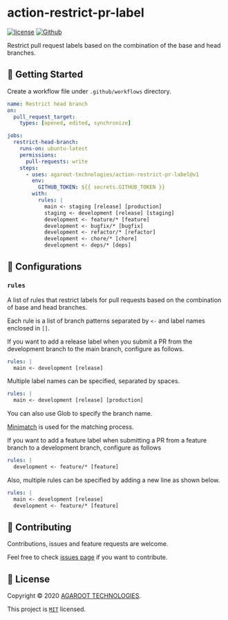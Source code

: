 # action-restrict-pr-label

[![license](https://img.shields.io/badge/License-MIT-green.svg)](https://github.com/agaroot-technologies/action-restrict-pr-label/blob/main/LICENSE)
[![Github](https://img.shields.io/github/followers/agaroot-technologies?label=Follow&logo=github&style=social)](https://github.com/orgs/agaroot-technologies/followers)

Restrict pull request labels based on the combination of the base and head branches.

## 👏 Getting Started

Create a workflow file under ```.github/workflows``` directory.

```yaml
name: Restrict head branch
on:
  pull_request_target:
    types: [opened, edited, synchronize]

jobs:
  restrict-head-branch:
    runs-on: ubuntu-latest
    permissions:
      pull-requests: write
    steps:
      - uses: agaroot-technologies/action-restrict-pr-label@v1
        env:
          GITHUB_TOKEN: ${{ secrets.GITHUB_TOKEN }}
        with:
          rules: |
            main <- staging [release] [production]
            staging <- development [release] [staging]
            development <- feature/* [feature]
            development <- bugfix/* [bugfix]
            development <- refactor/* [refactor]
            development <- chore/* [chore]
            development <- deps/* [deps]
```

## 🔧 Configurations

### `rules`

A list of rules that restrict labels for pull requests based on the combination of base and head branches.

Each rule is a list of branch patterns separated by `<-` and label names enclosed in `[]`.

If you want to add a release label when you submit a PR from the development branch to the main branch, configure as follows.

```yaml
rules: |
  main <- development [release]
```

Multiple label names can be specified, separated by spaces.

```yaml
rules: |
  main <- development [release] [production]
```

You can also use Glob to specify the branch name.

[Minimatch](https://github.com/isaacs/minimatch) is used for the matching process.

If you want to add a feature label when submitting a PR from a feature branch to a development branch, configure as follows

```yaml
rules: |
  development <- feature/* [feature]
```

Also, multiple rules can be specified by adding a new line as shown below.

```yaml
rules: |
  main <- development [release]
  development <- feature/* [feature]
```

## 🤝 Contributing

Contributions, issues and feature requests are welcome.

Feel free to check [issues page](https://github.com/agaroot-technologies/action-restrict-pr-label/issues) if you want to contribute.

## 📝 License

Copyright © 2020 [AGAROOT TECHNOLOGIES](https://tech.agaroot.co.jp/).

This project is [```MIT```](https://github.com/agaroot-technologies/action-restrict-pr-label/blob/main/LICENSE) licensed.
